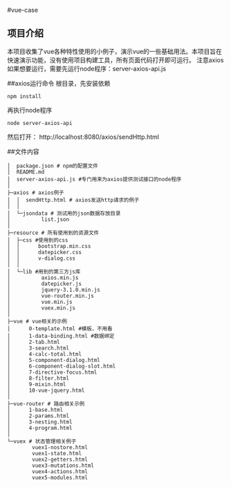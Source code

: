 #vue-case

## 项目介绍
本项目收集了vue各种特性使用的小例子，演示vue的一些基础用法。本项目旨在快速演示功能，没有使用项目构建工具，所有页面代码打开即可运行。
注意axios如果想要运行，需要先运行node程序：server-axios-api.js

##axios运行命令
根目录，先安装依赖
```
npm install 
```
再执行node程序
```
node server-axios-api
```
然后打开：
http://localhost:8080/axios/sendHttp.html

##文件内容
```
│  package.json # npm的配置文件
│  README.md
│  server-axios-api.js #专门用来为axios提供测试接口的node程序
│  
├─axios	# axios例子
│  │  sendHttp.html # axios发送http请求的例子
│  │  
│  └─jsondata # 测试用的json数据存放目录
│          list.json
│          
├─resource # 所有使用到的资源文件
│  ├─css #使用到的css
│  │      bootstrap.min.css
│  │      datepicker.css
│  │      v-dialog.css
│  │      
│  └─lib #用到的第三方js库
│          axios.min.js
│          datepicker.js
│          jquery-3.1.0.min.js
│          vue-router.min.js
│          vue.min.js
│          vuex.min.js
│          
├─vue # vue相关的示例
│      0-template.html #模板，不用看
│      1-data-binding.html #数据绑定
│      2-tab.html
│      3-search.html
│      4-calc-total.html
│      5-component-dialog.html
│      6-component-dialog-slot.html
│      7-directive-focus.html
│      8-filter.html
│      9-mixin.html
│      10-vue-jquery.html
│      
├─vue-router # 路由相关示例
│      1-base.html
│      2-params.html
│      3-nesting.html
│      4-program.html
│      
└─vuex # 状态管理相关例子
        vuex1-nostore.html
        vuex1-state.html
        vuex2-getters.html
        vuex3-mutations.html
        vuex4-actions.html
        vuex5-modules.html
```